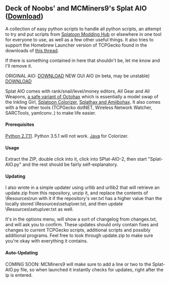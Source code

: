 ## Deck of Noobs' and MCMiners9's Splat AIO ([Download](https://github.com/DeckOfNoobs/Splat-AIO/blob/master/Splat-AIO.zip?raw=true))
A collection of easy python scripts to handle all python scripts, an attempt to try and put scripts from [Splatoon Modding Hub](https://gbatemp.net/threads/splatoon-modding-hub.425670/) or elsewhere in one tool for everyone to use, as well as a few other useful things. It also tries to support the Homebrew Launcher version of TCPGecko found in the downloads of [this thread](https://gbatemp.net/threads/post-your-wiiu-cheat-codes-here.395443/).

If there is something contained in here that shouldn't be, let me know and I'll remove it.

ORIGINAL AIO: [DOWNLOAD](https://github.com/seresaa/Splat-AIO)
NEW GUI AIO (in beta, may be unstable) [DOWNLOAD](https://github.com/seresaa/Splat-AIO-2/releases)

Splat AIO comes with rank/snail/level/money editors, All Gear and All Weapons, [a safe variant of Octohax](https://github.com/wiiudev/pyGecko/blob/master/octoling.py) which is essentially a model swap of the Inkling Girl, [Splatoon Colorizer](https://gbatemp.net/threads/splatoon-colorizer.406463/), [Splathax and Amiibohax](https://gbatemp.net/threads/splatoon-modding-hub.425670/page-47#post-6344607). It also comes with a few other tools (TCPGecko dotNET, Wireless Network Watcher, SARCTools, yamlconv..) to make life easier.

#### Prerequisites
[Python 2.7.11](https://www.python.org/downloads/). Python 3.5.1 will not work.
[Java](https://java.com/) for Colorizer.

#### Usage
Extract the ZIP, double click into it, click into SPlat-AIO-2, then start "Splat-AIO.py" and the rest should be fairly self-explanatory.


#### Updating
I also wrote in a simple updater using urllib and urllib2 that will retrieve an update.zip from this repository, unzip it, and replace the contents of \Resources\run with it if the repository's ver.txt has a higher value than the locally stored \Resources\setup\ver.txt, and then update \Resources\setup\ver.txt as well. 

It's in the options menu, will show a sort of changelog from changes.txt, and will ask you to confirm. These updates should only contain fixes and changes to current TCPGecko scripts, additional scripts and possibly additional programs. Feel free to look through update.zip to make sure you're okay with everything it contains.

#### Auto-Updating
COMING SOON: MCMiners9 will make sure to add a line or two to the Splat-AIO.py file, so when launched it instantly checks for updates, right after the ip is entered.
